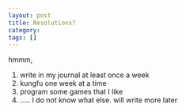 ```yaml
---
layout: post
title: Resolutions?
category: 
tags: []
---
```



hmmm,
1. write in my journal at least once a week
2. kungfu one week at a time
3. program some games that I like
4. ..... I do not know what else.  will write more later
